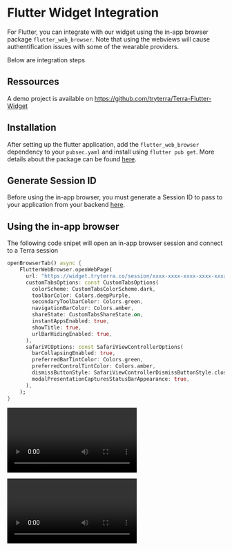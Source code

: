 # Flutter Widget Integration

For Flutter, you can integrate with our widget using the in-app browser package `flutter_web_browser`. Note that using the webviews will cause authentification issues with some of the wearable providers.

Below are integration steps

## Ressources
A demo project is available on https://github.com/tryterra/Terra-Flutter-Widget

## Installation
After setting up the flutter application, add the `flutter_web_browser` dependency to your `pubsec.yaml` and install using `flutter pub get`. More details about the package can be found [here](https://pub.dev/packages/flutter_web_browser#-readme-tab-).

## Generate Session ID
Before using the in-app browser, you must generate a Session ID to pass to your application from your backend [here](https://docs.tryterra.co/sessions-beta).

## Using the in-app browser

The following code snipet will open an in-app browser session and connect to a Terra session

```dart
openBrowserTab() async {
    FlutterWebBrowser.openWebPage(
      url: "https://widget.tryterra.co/session/xxxx-xxxx-xxxx-xxxx-xxxx",
      customTabsOptions: const CustomTabsOptions(
        colorScheme: CustomTabsColorScheme.dark,
        toolbarColor: Colors.deepPurple,
        secondaryToolbarColor: Colors.green,
        navigationBarColor: Colors.amber,
        shareState: CustomTabsShareState.on,
        instantAppsEnabled: true,
        showTitle: true,
        urlBarHidingEnabled: true,
      ),
      safariVCOptions: const SafariViewControllerOptions(
        barCollapsingEnabled: true,
        preferredBarTintColor: Colors.green,
        preferredControlTintColor: Colors.amber,
        dismissButtonStyle: SafariViewControllerDismissButtonStyle.close,
        modalPresentationCapturesStatusBarAppearance: true,
      ),
    );
}
```

![ios](media/android.mp4)

![android](media/ios.mp4)